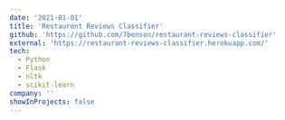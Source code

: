 ```yaml
---
date: '2021-01-01'
title: 'Restaurent Reviews Classifier'
github: 'https://github.com/7benson/restaurant-reviews-classifier'
external: 'https://restaurant-reviews-classifier.herokuapp.com/'
tech:
  - Python
  - Flask
  - nltk
  - scikit-learn
company: ''
showInProjects: false
---
```

